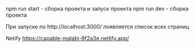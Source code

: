 npm run start - сборка проекта и запуск проекта 
npm run dev - сборка проекта

При запуске по http://localhost:3000/ появляется список всех страниц


Netify https://capable-malabi-8f2a3e.netlify.app/